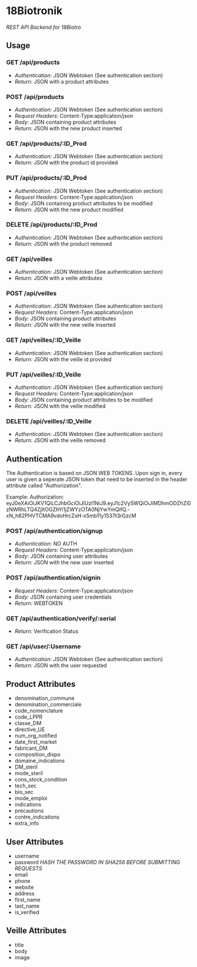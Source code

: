 # 18Biotronik

*REST API Backend for 18Biotro*

## Usage

### GET /api/products
* *Authentication:* JSON Webtoken (See authentication section)
* *Return:* JSON with a product attributes

### POST /api/products
* *Authentication:* JSON Webtoken (See authentication section)
* *Request Headers:* Content-Type:application/json
* *Body:* JSON containing product attributes
* *Return:* JSON with the new product inserted

### GET /api/products/:ID_Prod
* *Authentication:* JSON Webtoken (See authentication section)
* *Return:* JSON with the product id provided

### PUT /api/products/:ID_Prod
* *Authentication:* JSON Webtoken (See authentication section)
* *Request Headers:* Content-Type:application/json
* *Body:* JSON containing product attributes to be modified
* *Return:* JSON with the new product modified

### DELETE /api/products/:ID_Prod
* *Authentication:* JSON Webtoken (See authentication section)
* *Return:* JSON with the product removed


### GET /api/veilles
* *Authentication:* JSON Webtoken (See authentication section)
* *Return:* JSON with a veille attributes

### POST /api/veilles
* *Authentication:* JSON Webtoken (See authentication section)
* *Request Headers:* Content-Type:application/json
* *Body:* JSON containing product attributes
* *Return:* JSON with the new veille inserted

### GET /api/veilles/:ID_Veille
* *Authentication:* JSON Webtoken (See authentication section)
* *Return:* JSON with the veille id provided

### PUT /api/veilles/:ID_Veille
* *Authentication:* JSON Webtoken (See authentication section)
* *Request Headers:* Content-Type:application/json
* *Body:* JSON containing product attributes to be modified
* *Return:* JSON with the veille modified

### DELETE /api/veilles/:ID_Veille
* *Authentication:* JSON Webtoken (See authentication section)
* *Return:* JSON with the veille removed

## Authentication

The Authentication is based on JSON WEB TOKENS. Upon sign in, every user is given a seperate JSON token that need to be inserted in the header attribute called "Authorization". 

Example: 
 Authorization: eyJ0eXAiOiJKV1QiLCJhbGciOiJIUzI1NiJ9.eyJ1c2VySWQiOiJiMDhmODZhZi0zNWRhLTQ4ZjItOGZhYi1jZWYzOTA0NjYwYmQifQ.-xN_h82PHVTCMA9vdoHrcZxH-x5mb11y1537t3rGzcM
 
### POST /api/authentication/signup
* *Authentication:* NO AUTH
* *Request Headers:* Content-Type:application/json
* *Body:* JSON containing user attributes
* *Return:* JSON with the new user inserted

### POST /api/authentication/signin
* *Request Headers:* Content-Type:application/json
* *Body:* JSON containing user credentials
* *Return:* WEBTOKEN

### GET /api/authentication/verify/:serial
* *Return:* Verification Status

### GET /api/user/:Username
* *Authentication:* JSON Webtoken (See authentication section)
* *Return:* JSON with the user requested

## Product Attributes
* denomination_commune
* denomination_commerciale
* code_nomenclature
* code_LPPR
* classe_DM
* directive_UE
* num_org_notified
* date_first_market
* fabricant_DM
* composition_dispo
* domaine_indications
* DM_steril
* mode_steril
* cons_stock_condition
* tech_sec
* bio_sec
* mode_emploi
* indications
* precautions
* contre_indications
* extra_info

## User Attributes
* username
* password *HASH THE PASSWORD IN SHA256 BEFORE SUBMITTING REQUESTS*
* email
* phone
* website
* address
* first_name
* last_name
* is_verified

## Veille Attributes
* title
* body
* image
